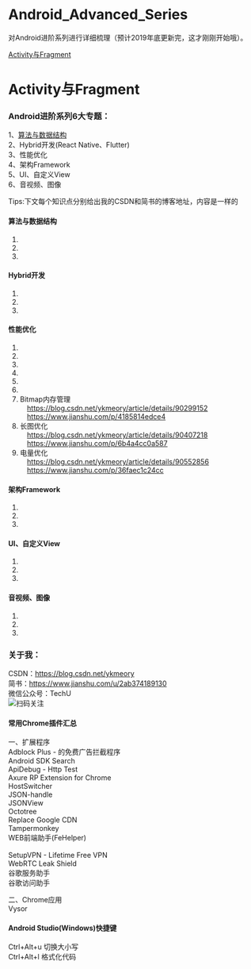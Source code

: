 # Android_Advanced_Series
对Android进阶系列进行详细梳理（预计2019年底更新完，这才刚刚开始哦）。


[Activity与Fragment](#Activity与Fragment)
# Activity与Fragment

### Android进阶系列6大专题：</br>
1、[算法与数据结构](#算法与数据结构)</br>
2、Hybrid开发(React Native、Flutter)</br>
3、性能优化</br>
4、架构Framework</br>
5、UI、自定义View</br>
6、音视频、图像</br>

Tips:下文每个知识点分别给出我的CSDN和简书的博客地址，内容是一样的</br>

#### 算法与数据结构
1. 
2.
3.

#### Hybrid开发
1. 
2.
3.

#### 性能优化
1. 
2.
3.
4.
5.
6.
7. Bitmap内存管理</br>
&emsp;https://blog.csdn.net/ykmeory/article/details/90299152</br>
&emsp;https://www.jianshu.com/p/4185814edce4
8. 长图优化</br>
&emsp;https://blog.csdn.net/ykmeory/article/details/90407218</br>
&emsp;https://www.jianshu.com/p/6b4a4cc0a587
9. 电量优化</br>
&emsp;https://blog.csdn.net/ykmeory/article/details/90552856</br>
&emsp;https://www.jianshu.com/p/36faec1c24cc</br>

#### 架构Framework
1. 
2.
3.

#### UI、自定义View
1. 
2.
3.

#### 音视频、图像
1. 
2.
3.

### 关于我：</br>
CSDN：https://blog.csdn.net/ykmeory</br>
简书：https://www.jianshu.com/u/2ab374189130</br>
微信公众号：TechU</br>
![](https://github.com/ykayyoo/Android_VIP_Series/blob/master/%E5%85%B3%E4%BA%8E%E6%88%91/Logo.png "扫码关注")</br>

#### 常用Chrome插件汇总</br>
一、扩展程序</br>
Adblock Plus - 的免费广告拦截程序</br>
Android SDK Search</br>
ApiDebug - Http Test</br>
Axure RP Extension for Chrome</br>
HostSwitcher</br>
JSON-handle</br>
JSONView</br>
Octotree</br>
Replace Google CDN</br>
Tampermonkey</br>
WEB前端助手(FeHelper)</br>
</br>
SetupVPN - Lifetime Free VPN</br>
WebRTC Leak Shield</br>
谷歌服务助手</br>
谷歌访问助手</br>

二、Chrome应用</br>
Vysor</br>

#### Android Studio(Windows)快捷键</br>
Ctrl+Alt+u 切换大小写</br>
Ctrl+Alt+l 格式化代码</br>
